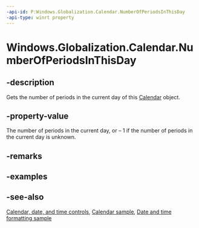 ```yaml
---
-api-id: P:Windows.Globalization.Calendar.NumberOfPeriodsInThisDay
-api-type: winrt property
---
```


<!-- Property syntax
public int NumberOfPeriodsInThisDay { get; }
-->

# Windows.Globalization.Calendar.NumberOfPeriodsInThisDay

## -description
Gets the number of periods in the current day of this [Calendar](calendar.md) object.

## -property-value
The number of periods in the current day, or – 1 if the number of periods in the current day is unknown.

## -remarks

## -examples

## -see-also

[Calendar, date, and time controls](/windows/uwp/design/controls-and-patterns/date-and-time), [Calendar sample](https://github.com/Microsoft/Windows-universal-samples/tree/master/Samples/Calendar), [Date and time formatting sample](https://github.com/microsoft/Windows-universal-samples/tree/master/Samples/DateTimeFormatting)
